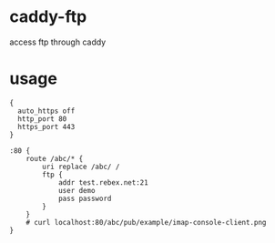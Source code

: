# caddy-ftp

access ftp through caddy

# usage

```shell
{
  auto_https off
  http_port 80
  https_port 443
}

:80 {
    route /abc/* {
        uri replace /abc/ /
        ftp {
            addr test.rebex.net:21
            user demo
            pass password
        }
    }
    # curl localhost:80/abc/pub/example/imap-console-client.png
}
```
